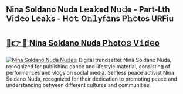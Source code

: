 ## Nina Soldano Nuda L𝚎a𝚔ed N𝚞𝚍e - Part-Lth Vi𝚍𝚎o L𝚎a𝚔s - H𝚘𝚝 O𝚗𝚕yf𝚊ns P𝚑𝚘tos URFiu

# <h2><a href="http://kfddyjc.oniu.top/?m=Nina+Soldano+Nuda">🔗👉 🔴 Nina Soldano Nuda P𝚑ot𝚘𝚜 V𝚒d𝚎o</a></h2>

[![Nina Soldano Nuda Nu𝚍e𝚜](https://i.imgur.com/0qMVB7G.gif)](http://kfddyjc.oniu.top/?m=Nina+Soldano+Nuda)
Digital trendsetter Nina Soldano Nuda, recognized for publishing dance and lifestyle material, consisting of performances and vlogs on social media. Selfless peace activist Nina Soldano Nuda, recognized for their dedication to promoting peace and understanding between different cultures and communities.  
